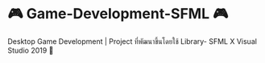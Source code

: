 # 🎮 Game-Development-SFML 🎮

Desktop Game Development | Project ที่พัฒนาขึ้นโดยใช้ Library- SFML X Visual Studio 2019 👾
